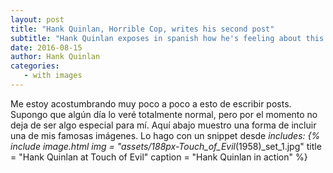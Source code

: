 ```yaml
---
layout: post
title: "Hank Quinlan, Horrible Cop, writes his second post"
subtitle: "Hank Quinlan exposes in spanish how he's feeling about this great task."
date: 2016-08-15
author: Hank Quinlan
categories:
   - with images
---
```

Me estoy acostumbrando muy poco a poco a esto de escribir posts. Supongo
que algún día lo veré totalmente normal, pero por el momento no deja de
ser algo especial para mí. Aquí abajo muestro una forma de incluir una 
de mis famosas imágenes. Lo hago con un snippet desde _includes:
{% include image.html
           img = "assets/188px-Touch_of_Evil_(1958)_set_1.jpg"
           title = "Hank Quinlan at Touch of Evil"
           caption = "Hank Quinlan in action" %}